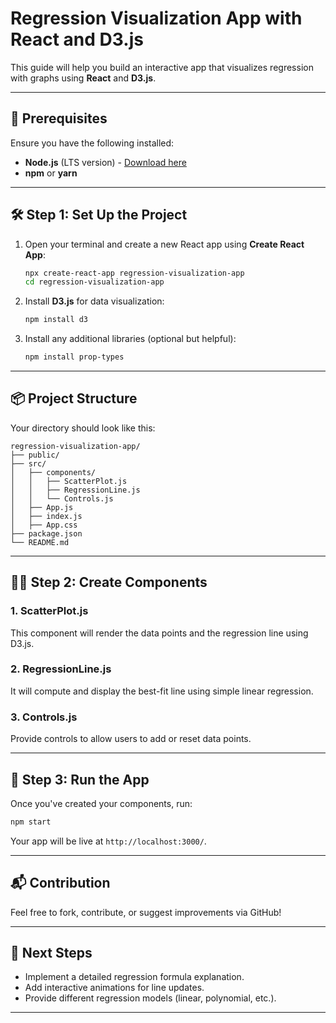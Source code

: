 # Regression Visualization App with React and D3.js

This guide will help you build an interactive app that visualizes regression with graphs using **React** and **D3.js**.

---

## 🚀 Prerequisites
Ensure you have the following installed:
- **Node.js** (LTS version) - [Download here](https://nodejs.org/)
- **npm** or **yarn**

---

## 🛠️ Step 1: Set Up the Project
1. Open your terminal and create a new React app using **Create React App**:
    ```bash
    npx create-react-app regression-visualization-app
    cd regression-visualization-app
    ```

2. Install **D3.js** for data visualization:
    ```bash
    npm install d3
    ```

3. Install any additional libraries (optional but helpful):
    ```bash
    npm install prop-types
    ```

---

## 📦 Project Structure
Your directory should look like this:

```
regression-visualization-app/
├── public/
├── src/
│   ├── components/
│   │   ├── ScatterPlot.js
│   │   ├── RegressionLine.js
│   │   └── Controls.js
│   ├── App.js
│   ├── index.js
│   ├── App.css
├── package.json
└── README.md
```

---

## 🧑‍💻 Step 2: Create Components

### 1. **ScatterPlot.js**
This component will render the data points and the regression line using D3.js.

### 2. **RegressionLine.js**
It will compute and display the best-fit line using simple linear regression.

### 3. **Controls.js**
Provide controls to allow users to add or reset data points.

---

## 🚦 Step 3: Run the App
Once you've created your components, run:
```bash
npm start
```
Your app will be live at `http://localhost:3000/`.

---

## 📬 Contribution
Feel free to fork, contribute, or suggest improvements via GitHub!

---

## 📖 Next Steps
- Implement a detailed regression formula explanation.
- Add interactive animations for line updates.
- Provide different regression models (linear, polynomial, etc.).

---


